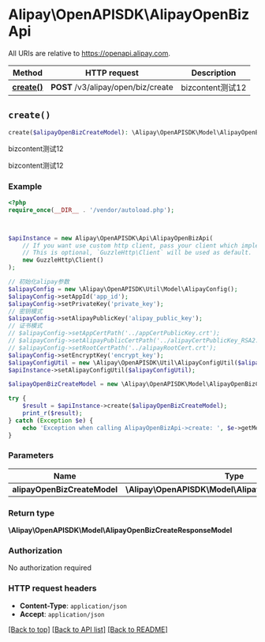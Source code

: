 # Alipay\OpenAPISDK\AlipayOpenBizApi

All URIs are relative to https://openapi.alipay.com.

Method | HTTP request | Description
------------- | ------------- | -------------
[**create()**](AlipayOpenBizApi.md#create) | **POST** /v3/alipay/open/biz/create | bizcontent测试12


## `create()`

```php
create($alipayOpenBizCreateModel): \Alipay\OpenAPISDK\Model\AlipayOpenBizCreateResponseModel
```

bizcontent测试12

bizcontent测试12

### Example

```php
<?php
require_once(__DIR__ . '/vendor/autoload.php');



$apiInstance = new Alipay\OpenAPISDK\Api\AlipayOpenBizApi(
    // If you want use custom http client, pass your client which implements `GuzzleHttp\ClientInterface`.
    // This is optional, `GuzzleHttp\Client` will be used as default.
    new GuzzleHttp\Client()
);

// 初始化alipay参数
$alipayConfig = new \Alipay\OpenAPISDK\Util\Model\AlipayConfig();
$alipayConfig->setAppId('app_id');
$alipayConfig->setPrivateKey('private_key');
// 密钥模式
$alipayConfig->setAlipayPublicKey('alipay_public_key');
// 证书模式
// $alipayConfig->setAppCertPath('../appCertPublicKey.crt');
// $alipayConfig->setAlipayPublicCertPath('../alipayCertPublicKey_RSA2.crt');
// $alipayConfig->setRootCertPath('../alipayRootCert.crt');
$alipayConfig->setEncryptKey('encrypt_key');
$alipayConfigUtil = new \Alipay\OpenAPISDK\Util\AlipayConfigUtil($alipayConfig);
$apiInstance->setAlipayConfigUtil($alipayConfigUtil);

$alipayOpenBizCreateModel = new \Alipay\OpenAPISDK\Model\AlipayOpenBizCreateModel(); // \Alipay\OpenAPISDK\Model\AlipayOpenBizCreateModel

try {
    $result = $apiInstance->create($alipayOpenBizCreateModel);
    print_r($result);
} catch (Exception $e) {
    echo 'Exception when calling AlipayOpenBizApi->create: ', $e->getMessage(), PHP_EOL;
}
```

### Parameters

Name | Type | Description  | Notes
------------- | ------------- | ------------- | -------------
 **alipayOpenBizCreateModel** | **\Alipay\OpenAPISDK\Model\AlipayOpenBizCreateModel**|  | [optional]

### Return type

**\Alipay\OpenAPISDK\Model\AlipayOpenBizCreateResponseModel**

### Authorization

No authorization required

### HTTP request headers

- **Content-Type**: `application/json`
- **Accept**: `application/json`

[[Back to top]](#) [[Back to API list]](../../README.md#api-endpoints)
[[Back to README]](../../README.md)
